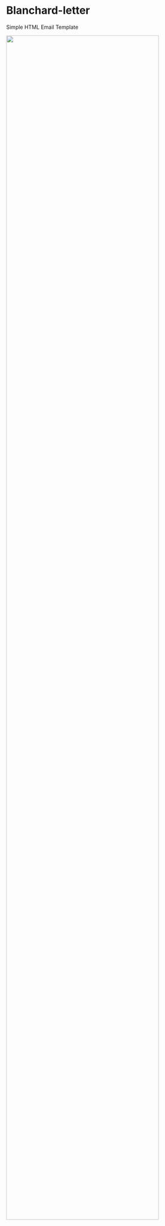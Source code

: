 # Blanchard-letter
Simple HTML Email Template

<img src="https://user-images.githubusercontent.com/74589508/116143876-598b7c80-a6e4-11eb-8e3a-16feae58b77f.png" width="90%"></img>
